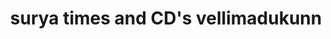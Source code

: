 ---
title: "surya times and CD's vellimadukunn"
url: /calicut/surya-times-and-cds-vellimadukunn/
shop: variety store
---